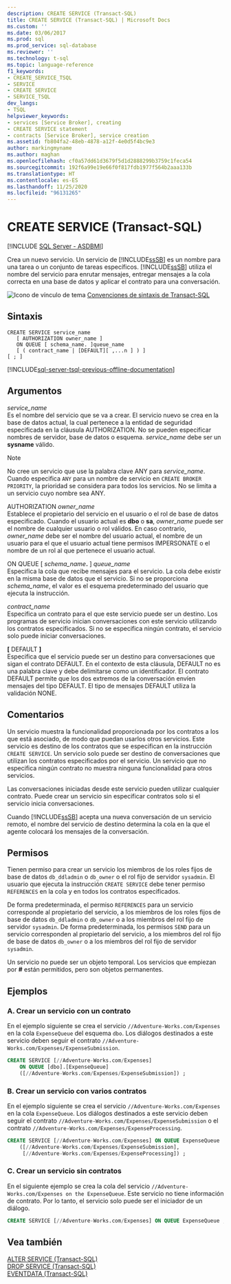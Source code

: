 ```yaml
---
description: CREATE SERVICE (Transact-SQL)
title: CREATE SERVICE (Transact-SQL) | Microsoft Docs
ms.custom: ''
ms.date: 03/06/2017
ms.prod: sql
ms.prod_service: sql-database
ms.reviewer: ''
ms.technology: t-sql
ms.topic: language-reference
f1_keywords:
- CREATE_SERVICE_TSQL
- SERVICE
- CREATE SERVICE
- SERVICE_TSQL
dev_langs:
- TSQL
helpviewer_keywords:
- services [Service Broker], creating
- CREATE SERVICE statement
- contracts [Service Broker], service creation
ms.assetid: fb804fa2-48eb-4878-a12f-4e0d5f4bc9e3
author: markingmyname
ms.author: maghan
ms.openlocfilehash: cf0a57dd61d3679f5d1d2888299b3759c1feca54
ms.sourcegitcommit: 192f6a99e19e66f0f817fdb1977f564b2aaa133b
ms.translationtype: HT
ms.contentlocale: es-ES
ms.lasthandoff: 11/25/2020
ms.locfileid: "96131265"
---
```

# <a name="create-service-transact-sql"></a>CREATE SERVICE (Transact-SQL)
[!INCLUDE [SQL Server - ASDBMI](../../includes/applies-to-version/sql-asdbmi.md)]

  Crea un nuevo servicio. Un servicio de [!INCLUDE[ssSB](../../includes/sssb-md.md)] es un nombre para una tarea o un conjunto de tareas específicos. [!INCLUDE[ssSB](../../includes/sssb-md.md)] utiliza el nombre del servicio para enrutar mensajes, entregar mensajes a la cola correcta en una base de datos y aplicar el contrato para una conversación.  
  
 ![Icono de vínculo de tema](../../database-engine/configure-windows/media/topic-link.gif "Icono de vínculo de tema") [Convenciones de sintaxis de Transact-SQL](../../t-sql/language-elements/transact-sql-syntax-conventions-transact-sql.md)  
  
## <a name="syntax"></a>Sintaxis  
  
```syntaxsql
CREATE SERVICE service_name  
   [ AUTHORIZATION owner_name ]  
   ON QUEUE [ schema_name. ]queue_name  
   [ ( contract_name | [DEFAULT][ ,...n ] ) ]  
[ ; ]  
```  
  
[!INCLUDE[sql-server-tsql-previous-offline-documentation](../../includes/sql-server-tsql-previous-offline-documentation.md)]

## <a name="arguments"></a>Argumentos
 *service_name*  
 Es el nombre del servicio que se va a crear. El servicio nuevo se crea en la base de datos actual, la cual pertenece a la entidad de seguridad especificada en la cláusula AUTHORIZATION. No se pueden especificar nombres de servidor, base de datos o esquema. *service_name* debe ser un **sysname** válido.  
  
> [!NOTE]  
> No cree un servicio que use la palabra clave ANY para *service_name*. Cuando especifica `ANY` para un nombre de servicio en `CREATE BROKER PRIORITY`, la prioridad se considera para todos los servicios. No se limita a un servicio cuyo nombre sea ANY.  
  
 AUTHORIZATION *owner_name*  
 Establece el propietario del servicio en el usuario o el rol de base de datos especificado. Cuando el usuario actual es **dbo** o **sa**, *owner_name* puede ser el nombre de cualquier usuario o rol válidos. En caso contrario, *owner_name* debe ser el nombre del usuario actual, el nombre de un usuario para el que el usuario actual tiene permisos IMPERSONATE o el nombre de un rol al que pertenece el usuario actual.  
  
 ON QUEUE [ _schema_name_**.** ] *queue_name*  
 Especifica la cola que recibe mensajes para el servicio. La cola debe existir en la misma base de datos que el servicio. Si no se proporciona *schema_name*, el valor es el esquema predeterminado del usuario que ejecuta la instrucción.  
  
 *contract_name*  
 Especifica un contrato para el que este servicio puede ser un destino. Los programas de servicio inician conversaciones con este servicio utilizando los contratos especificados. Si no se especifica ningún contrato, el servicio solo puede iniciar conversaciones.  
  
 **[** DEFAULT **]**  
 Especifica que el servicio puede ser un destino para conversaciones que sigan el contrato DEFAULT. En el contexto de esta cláusula, DEFAULT no es una palabra clave y debe delimitarse como un identificador. El contrato DEFAULT permite que los dos extremos de la conversación envíen mensajes del tipo DEFAULT. El tipo de mensajes DEFAULT utiliza la validación NONE.  
  
## <a name="remarks"></a>Comentarios  
 Un servicio muestra la funcionalidad proporcionada por los contratos a los que está asociado, de modo que puedan usarlos otros servicios. Este servicio es destino de los contratos que se especifican en la instrucción `CREATE SERVICE`. Un servicio solo puede ser destino de conversaciones que utilizan los contratos especificados por el servicio. Un servicio que no especifica ningún contrato no muestra ninguna funcionalidad para otros servicios.  
  
 Las conversaciones iniciadas desde este servicio pueden utilizar cualquier contrato. Puede crear un servicio sin especificar contratos solo si el servicio inicia conversaciones.  
  
 Cuando [!INCLUDE[ssSB](../../includes/sssb-md.md)] acepta una nueva conversación de un servicio remoto, el nombre del servicio de destino determina la cola en la que el agente colocará los mensajes de la conversación.  
  
## <a name="permissions"></a>Permisos  
 Tienen permiso para crear un servicio los miembros de los roles fijos de base de datos `db_ddladmin` o `db_owner` o el rol fijo de servidor `sysadmin`. El usuario que ejecuta la instrucción `CREATE SERVICE` debe tener permiso `REFERENCES` en la cola y en todos los contratos especificados.  
  
 De forma predeterminada, el permiso `REFERENCES` para un servicio corresponde al propietario del servicio, a los miembros de los roles fijos de base de datos `db_ddladmin` o `db_owner` o a los miembros del rol fijo de servidor `sysadmin`. De forma predeterminada, los permisos `SEND` para un servicio corresponden al propietario del servicio, a los miembros del rol fijo de base de datos `db_owner` o a los miembros del rol fijo de servidor `sysadmin`.  
  
 Un servicio no puede ser un objeto temporal. Los servicios que empiezan por **#** están permitidos, pero son objetos permanentes.  
  
## <a name="examples"></a>Ejemplos  
  
### <a name="a-creating-a-service-with-one-contract"></a>A. Crear un servicio con un contrato  
 En el ejemplo siguiente se crea el servicio `//Adventure-Works.com/Expenses` en la cola `ExpenseQueue` del esquema `dbo`. Los diálogos destinados a este servicio deben seguir el contrato `//Adventure-Works.com/Expenses/ExpenseSubmission`.  
  
```sql  
CREATE SERVICE [//Adventure-Works.com/Expenses]  
    ON QUEUE [dbo].[ExpenseQueue]  
    ([//Adventure-Works.com/Expenses/ExpenseSubmission]) ;  
```  
  
### <a name="b-creating-a-service-with-multiple-contracts"></a>B. Crear un servicio con varios contratos  
 En el ejemplo siguiente se crea el servicio `//Adventure-Works.com/Expenses` en la cola `ExpenseQueue`. Los diálogos destinados a este servicio deben seguir el contrato `//Adventure-Works.com/Expenses/ExpenseSubmission` o el contrato `//Adventure-Works.com/Expenses/ExpenseProcessing`.  
  
```sql  
CREATE SERVICE [//Adventure-Works.com/Expenses] ON QUEUE ExpenseQueue  
    ([//Adventure-Works.com/Expenses/ExpenseSubmission],  
     [//Adventure-Works.com/Expenses/ExpenseProcessing]) ;  
```  
  
### <a name="c-creating-a-service-with-no-contracts"></a>C. Crear un servicio sin contratos  
 En el siguiente ejemplo se crea la cola del servicio `//Adventure-Works.com/Expenses on the ExpenseQueue`. Este servicio no tiene información de contrato. Por lo tanto, el servicio solo puede ser el iniciador de un diálogo.  
  
```sql  
CREATE SERVICE [//Adventure-Works.com/Expenses] ON QUEUE ExpenseQueue ;  
```  
  
## <a name="see-also"></a>Vea también  
 [ALTER SERVICE &#40;Transact-SQL&#41;](../../t-sql/statements/alter-service-transact-sql.md)   
 [DROP SERVICE &#40;Transact-SQL&#41;](../../t-sql/statements/drop-service-transact-sql.md)   
 [EVENTDATA &#40;Transact-SQL&#41;](../../t-sql/functions/eventdata-transact-sql.md)  
  
  
